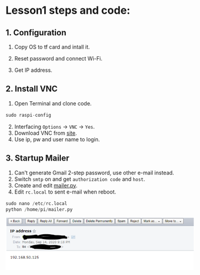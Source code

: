# Lesson1 steps and code:
## 1. Configuration
  1. Copy OS to tf card and intall it.
  
  2. Reset password and connect Wi-Fi.
  
  3. Get IP address.
## 2. Install VNC
  1. Open Terminal and clone code.
  ```python
  sudo raspi-config
  ```
  2. Interfacing `Options` -> `VNC` -> `Yes`.
  3. Download VNC from [site](https://www.realvnc.com/en/connect/download/viewer/).
  4. Use ip, pw and user name to login.
## 3. Startup Mailer
  1. Can't generate Gmail 2-step password, use other e-mail instead.
  2. Switch ```smtp``` on and get ```authorization code``` and ```host```.
  3. Create and edit [mailer.py](https://github.com/Gry1995/Iot-Project/blob/master/Lesson01/mailer.py).
  4. Edit ```rc.local``` to sent e-mail when reboot.
  ```python
  sudo nano /etc/rc.local
  python /home/pi/mailer.py
  ```
  ![](https://github.com/Gry1995/Iot-Project/blob/master/Lesson01/IP%20address.PNG)

